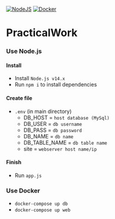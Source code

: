 [![NodeJS](https://github.com/ksapractice/PracticalWork/actions/workflows/node.js.test.yml/badge.svg)](https://github.com/ksapractice/PracticalWork/actions/workflows/node.js.test.yml) [![Docker](https://github.com/ksapractice/PracticalWork/actions/workflows/docker-image.yml/badge.svg)](https://github.com/ksapractice/PracticalWork/actions/workflows/docker-image.yml)

# PracticalWork

### Use Node.js
#### Install
* Install `Node.js v14.x`
* Run `npm i` to install dependencies

#### Create file
* `.env` (in main directory)
  * DB_HOST = `host database (MySql)`
  * DB_USER = `db username`
  * DB_PASS = `db password`
  * DB_NAME = `db name`
  * DB_TABLE_NAME = `db table name`
  * site = `webserver host name/ip`

#### Finish
* Run `app.js`



### Use Docker
* `docker-compose up db`
* `docker-compose up web`
